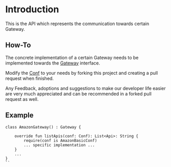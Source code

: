 # Introduction
This is the API which represents the communication towards certain Gateway.

## How-To
The concrete implementation of a certain Gateway needs to be implemented towards the [Gateway](src/main/kotlin/io/apiable/gateways/adapter/Gateway.kt) interface.

Modify the [Conf](src/main/kotlin/io/apiable/gateways/adapter/model/Conf.kt) to your needs by forking this project and creating a pull request when finished.

Any Feedback, adoptions and suggestions to make our developer life easier are very much appreciated and can be recommended in a forked pull request as well.

## Example
```(kotlin)
class AmazonGateway() : Gateway {

    override fun listApis(conf: Conf): List<Api>: String {
        require(conf is AmazonBasicConf)
        ... specific implementation ...
    }
    ...
}
``
